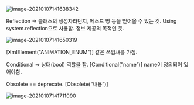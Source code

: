 ![image-20210107141638342](C:\Users\82109\AppData\Roaming\Typora\typora-user-images\image-20210107141638342.png)

Reflection => 클래스의 생성자라던지, 메소드 명 등을 얻어올 수 있는 것. Using system.reflection으로 사용함. 정보 제공의 목적인 듯.

 ![image-20210107141650319](C:\Users\82109\AppData\Roaming\Typora\typora-user-images\image-20210107141650319.png)

 

[XmlElement("ANIMATION_ENUM")] 같은 쓰임새를 가짐.

 

Conditional => 상태(bool) 역할을 함. [Conditional(“name”)] name이 정의되어 있어야함.

Obsolete == deprecate. [Obsolete(“내용”)]

 

![image-20210107141711090](C:\Users\82109\AppData\Roaming\Typora\typora-user-images\image-20210107141711090.png)

 

 